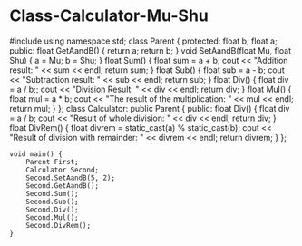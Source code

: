 # Class-Calculator-Mu-Shu
#include <iostream>
using namespace std;
class Parent {
protected:
	float b;
	float a;
public:
	float GetAandB() {
		return a;
		return b;
	}
	void SetAandB(float Mu, float Shu) {
		a = Mu;
		b = Shu;
	}
	float Sum() {
		float sum = a + b;
		cout << "Addition result: " << sum << endl;
		return sum;
	}
	float Sub() {
		float sub = a - b;
		cout << "Subtraction result: " << sub << endl;
		return sub;
	}
	float Div() {
		float div = a / b;;
		cout << "Division Result: " << div << endl;
		return div;
	}
	float Mul() {
		float mul = a * b;
		cout << "The result of the multiplication: " << mul << endl;
		return mul;
	}
};
class Calculator: public Parent
{
public:
	float Div() {
		float div = a / b;
		cout << "Result of whole division: " << div << endl;
		return div;
	}
	float DivRem() {
		float divrem = static_cast<int>(a) % static_cast<int>(b);
		cout << "Result of division with remainder: " << divrem << endl;
		return divrem;
	}
};

	void main() {
		Parent First;
		Calculator Second;
		Second.SetAandB(5, 2);
		Second.GetAandB();
		Second.Sum();
		Second.Sub();
		Second.Div();
		Second.Mul();
		Second.DivRem();
	}
